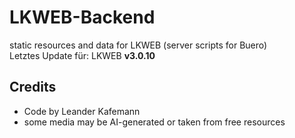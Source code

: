 # LKWEB-Backend
static resources and data for LKWEB (server scripts for Buero)
<br/>
Letztes Update f&uuml;r: LKWEB <b>v3.0.10</b>

## Credits
- Code by Leander Kafemann<br/>
- some media may be AI-generated or taken from free resources